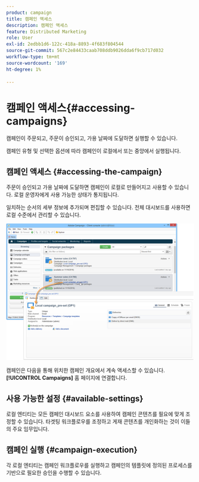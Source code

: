 ```yaml
---
product: campaign
title: 캠페인 액세스
description: 캠페인 액세스
feature: Distributed Marketing
role: User
exl-id: 2edbb1d6-122c-418a-8893-4f683f804544
source-git-commit: 567c2e84433caab708ddb9026dda6f9cb717d032
workflow-type: tm+mt
source-wordcount: '169'
ht-degree: 1%

---
```


# 캠페인 액세스{#accessing-campaigns}



캠페인이 주문되고, 주문이 승인되고, 가용 날짜에 도달하면 실행할 수 있습니다.

캠페인 유형 및 선택한 옵션에 따라 캠페인이 로컬에서 또는 중앙에서 실행됩니다.

## 캠페인 액세스 {#accessing-the-campaign}

주문이 승인되고 가용 날짜에 도달하면 캠페인이 로컬로 만들어지고 사용할 수 있습니다. 로컬 운영자에게 사용 가능한 상태가 통지됩니다.

일치하는 순서의 세부 정보에 추가되며 편집할 수 있습니다. 전체 대시보드를 사용하면 로컬 수준에서 관리할 수 있습니다.

![](assets/mkg_dist_local_op_edit_new_op1.png)

캠페인은 다음을 통해 위치한 캠페인 개요에서 계속 액세스할 수 있습니다. **[!UICONTROL Campaigns]** 홈 페이지에 연결합니다.

## 사용 가능한 설정 {#available-settings}

로컬 엔티티는 모든 캠페인 대시보드 요소를 사용하여 캠페인 콘텐츠를 필요에 맞게 조정할 수 있습니다. 타겟팅 워크플로우를 조정하고 게재 콘텐츠를 개인화하는 것이 이들의 주요 임무입니다.

## 캠페인 실행 {#campaign-execution}

각 로컬 엔티티는 캠페인 워크플로우를 실행하고 캠페인의 템플릿에 정의된 프로세스를 기반으로 필요한 승인을 수행할 수 있습니다.
